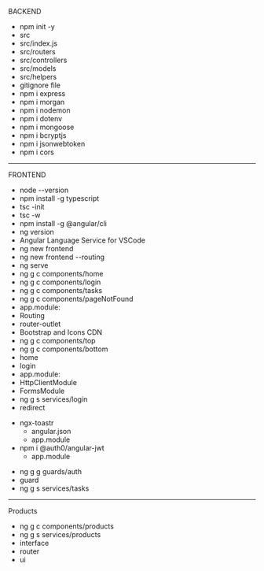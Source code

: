 BACKEND
- npm init -y
- src
- src/index.js
- src/routers
- src/controllers
- src/models
- src/helpers
- gitignore file
- npm i express
- npm i morgan
- npm i nodemon
- npm i dotenv
- npm i mongoose
- npm i bcryptjs
- npm i jsonwebtoken
- npm i cors
---
FRONTEND
- node --version
- npm install -g typescript
- tsc -init
- tsc <filename> -w
- npm install -g @angular/cli
- ng version
- Angular Language Service for VSCode
- ng new frontend
- ng new frontend --routing
- ng serve
- ng g c components/home
- ng g c components/login
- ng g c components/tasks
- ng g c components/pageNotFound
- app.module:
- Routing
- router-outlet
- Bootstrap and Icons CDN
- ng g c components/top
- ng g c components/bottom
- home
- login
- app.module:
- HttpClientModule
- FormsModule
- ng g s services/login
- redirect
* ngx-toastr
  - angular.json
  - app.module
* npm i @auth0/angular-jwt
  - app.module
- ng g g guards/auth
- guard
- ng g s services/tasks
---
Products
- ng g c components/products
- ng g s services/products
- interface
- router
- ui
